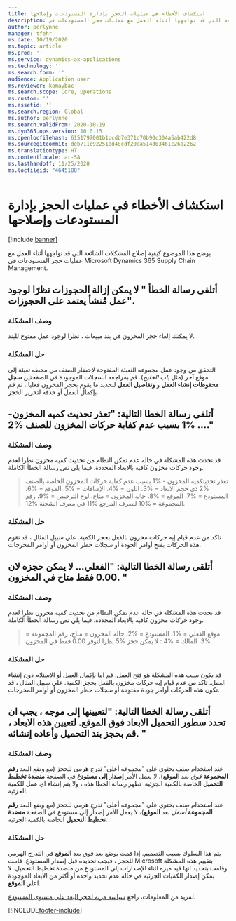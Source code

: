 ```yaml
---
title: استكشاف الأخطاء في عمليات الحجز بإدارة المستودعات وإصلاحها
description: يوضح هذا الموضوع كيفية إصلاح المشكلات الشائعة التي قد تواجهها أثناء العمل مع عمليات حجز المستودعات في Microsoft Dynamics 365 Supply Chain Management.
author: perlynne
manager: tfehr
ms.date: 10/19/2020
ms.topic: article
ms.prod: ''
ms.service: dynamics-ax-applications
ms.technology: ''
ms.search.form: ''
audience: Application user
ms.reviewer: kamaybac
ms.search.scope: Core, Operations
ms.custom: ''
ms.assetid: ''
ms.search.region: Global
ms.author: perlynne
ms.search.validFrom: 2020-10-19
ms.dyn365.ops.version: 10.0.15
ms.openlocfilehash: 6151797001b1ccdb7e371c70b90c304a5ab422d8
ms.sourcegitcommit: deb711c92251ed48cdf20ea514d03461c26a2262
ms.translationtype: HT
ms.contentlocale: ar-SA
ms.lasthandoff: 11/25/2020
ms.locfileid: "4645108"
---
```

# <a name="troubleshoot-reservations-in-warehouse-management"></a>استكشاف الأخطاء في عمليات الحجز بإدارة المستودعات وإصلاحها

[!include [banner](../includes/banner.md)]

يوضح هذا الموضوع كيفية إصلاح المشكلات الشائعة التي قد تواجهها أثناء العمل مع عمليات حجز المستودعات في Microsoft Dynamics 365 Supply Chain Management.

## <a name="i-receive-the-following-error-message-reservations-cannot-be-removed-because-there-is-work-created-which-relies-on-the-reservations"></a>أتلقى رسالة الخطأ " لا يمكن إزالة الحجوزات نظرًا لوجود عمل مُنشأ يعتمد على الحجوزات".‬

### <a name="issue-description"></a>وصف المشكلة

لا يمكنك إلغاء حجز المخزون في بند مبيعات ، نظرا لوجود عمل مفتوح للبند.

### <a name="issue-resolution"></a>حل المشكلة

التحقق من وجود عمل مجموعه التعبئة المفتوحة لإحضار الصنف من محطه تعبئة إلى موقع آخر (مثل *باب الخليج*). قم بمراجعه السجلات الموجودة في الصفحتين **سجل محفوظات إنشاء العمل** و **وتفاصيل العمل** لتحديد ما يقوم بحجز المخزون فعليا ، ثم قم بإكمال العمل أو حذفه لتحرير الحجز.

## <a name="i-receive-the-following-error-message-inventory-quantity--1-could-not-be-updated-due-to-insufficient-inventory-transactions-for-item-2"></a>أتلقى رسالة الخطا التالية: "تعذر تحديث كميه المخزون- %1 بسبب عدم كفاية حركات المخزون للصنف %2 ...."

### <a name="issue-description"></a>وصف المشكلة

قد تحدث هذه المشكلة في حاله عدم تمكن النظام من تحديث كميه مخزون نظرا لعدم وجود حركات مخزون كافيه بالابعاد المحددة. فيما يلي نص رسالة الخطأ الكاملة.

> تعذر تحديثكميه المخزون - %1 بسبب عدم كفاية حركات المخزون الخاصة بالصنف %2 ذي حجم الابعاد = %3، اللون = %4، الإضافات = %5، الموقع = %6، المستودع = %7، الموقع = %8، حاله المخزون = متاح، لوح الترخيص = %9، رقم المجموعة = %10 لمعرف المرجع %11 في معرف الشحنة %12.

### <a name="issue-resolution"></a>حل المشكلة

تاكد من عدم قيام إيه حركات مخزون بالفعل بحجز الكمية. علي سبيل المثال ، قد تقوم هذه الحركات بفتح أوامر الجودة أو سجلات حظر المخزون أو أوامر المخرجات.

## <a name="i-receive-the-following-error-message-physical-on-handcannot-be-reserved-because-only-000-are-available-in-the-inventory"></a>أتلقى رسالة الخطا التالية: "الفعلي... لا يمكن حجزه لان 0.00 فقط متاح في المخزون. "

### <a name="issue-description"></a>وصف المشكلة

قد تحدث هذه المشكلة في حاله عدم تمكن النظام من تحديث كميه مخزون نظرا لعدم وجود حركات مخزون كافيه بالابعاد المحددة. فيما يلي نص رسالة الخطأ الكاملة.

> موقع الفعلي = %1، المستودع = %2، حاله المخزون = متاح، رقم المجموعة = %3، المالك = %4 : لا يمكن حجز %5 نظرا لتوفر 0.00 فقط في المخزون.

### <a name="issue-resolution"></a>حل المشكلة

قد يكون سبب هذه المشكلة هو فتح العمل. قم اما بإكمال العمل أو الاستلام دون إنشاء العمل. تاكد من عدم قيام إيه حركات مخزون بالفعل بحجز الكمية. علي سبيل المثال ، قد تكون هذه الحركات أوامر جودة مفتوحة أو سجلات حظر المخزون أو أوامر المخرجات.

## <a name="i-receive-the-following-error-message-to-be-assigned-to-wave-load-lines-must-specify-the-dimensions-above-the-location-to-assign-these-dimensions-reserve-and-recreate-the-load-line"></a>أتلقى رسالة الخطا التالية: "لتعيينها إلى موجه ، يجب ان تحدد سطور التحميل الابعاد فوق الموقع. لتعيين هذه الابعاد ، قم بحجز بند التحميل وأعاده إنشائه. "

### <a name="issue-description"></a>وصف المشكلة

عند استخدام صنف يحتوي علي "مجموعه أعلى" تدرج هرمي للحجز (مع وضع البعد **رقم المجموعة** *فوق* بعد **الموقع**)، لا يعمل الأمر **إصدار إلى مستودع** في الصفحة **منضدة تخطيط التحميل** الخاصة بالكمية الجزئية. تظهر رسالة الخطا هذه ، ولا يتم إنشاء اي عمل للكمية الجزئية.

عند استخدام صنف يحتوي علي "مجموعه أعلى" تدرج هرمي للحجز (مع وضع البعد **رقم المجموعة** *أسفل* بعد **الموقع**)، لا يعمل الأمر إصدار إلى مستودع في الصفحة **منضدة تخطيط التحميل** الخاصة بالكمية الجزئية.

### <a name="issue-resolution"></a>حل المشكلة

يتم هذا السلوك بسبب التصميم. إذا قمت بوضع بعد فوق بعد **الموقع** في التدرج الهرمي للحجز ، فيجب تحديده قبل إصدار المستودع. قامت Microsoft بتقييم هذه المشكلة وقامت بتحديد انها قيد ميزه اثناء الإصدارات إلى المستودع من منضدة تخطيط التحميل. لا يمكن إصدار الكميات الجزئية في حاله عدم تحديد واحده أو أكثر من الابعاد الموجودة اعلي **الموقع**.

لمزيد من المعلومات، راجع [سياسة مرنة لحجز البعد على مستوى المستودع](flexible-warehouse-level-dimension-reservation.md).


[!INCLUDE[footer-include](../../includes/footer-banner.md)]